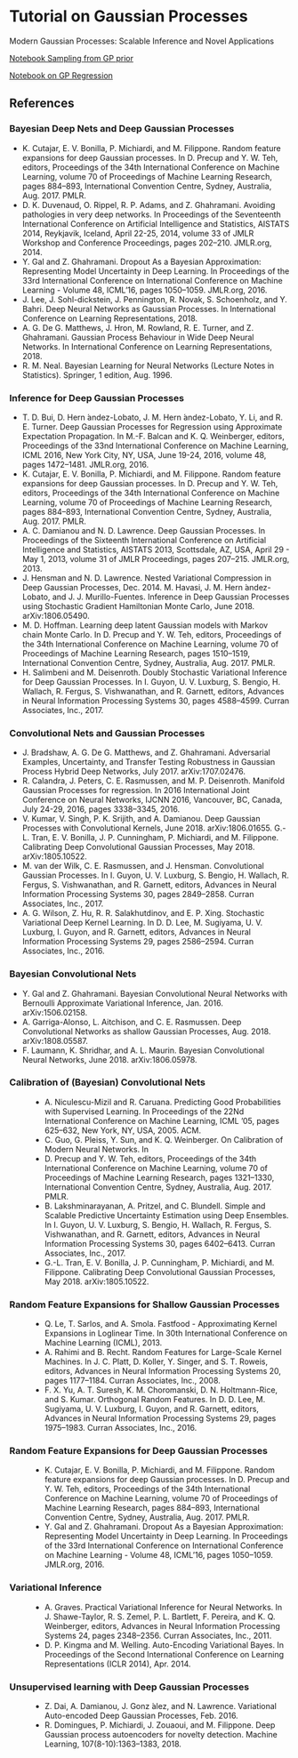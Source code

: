 # Tutorial on Gaussian Processes
Modern Gaussian Processes: Scalable Inference and Novel Applications

[Notebook Sampling from GP prior](notebooks/gp-priors.ipynb)

[Notebook on GP Regression](notebooks/gp-inference.ipynb)


## References

### Bayesian Deep Nets and Deep Gaussian Processes

<ul>
<li> K. Cutajar, E. V. Bonilla, P. Michiardi, and M. Filippone. Random feature expansions for deep Gaussian processes. In D. Precup and Y. W. Teh, editors, Proceedings of the 34th International Conference on Machine Learning, volume 70 of Proceedings of Machine Learning Research, pages 884–893, International Convention Centre, Sydney, Australia, Aug. 2017. PMLR.
</li><li> D. K. Duvenaud, O. Rippel, R. P. Adams, and Z. Ghahramani. Avoiding pathologies in very deep networks. In Proceedings of the Seventeenth International Conference on Artificial Intelligence and Statistics, AISTATS 2014, Reykjavik, Iceland, April 22-25, 2014, volume 33 of JMLR Workshop and Conference Proceedings, pages 202–210. JMLR.org, 2014.
</li><li> Y. Gal and Z. Ghahramani. Dropout As a Bayesian Approximation: Representing Model Uncertainty in Deep Learning. In Proceedings of the 33rd International Conference on International Conference on Machine Learning - Volume 48, ICML’16, pages 1050–1059. JMLR.org, 2016.
</li><li> J. Lee, J. Sohl-dickstein, J. Pennington, R. Novak, S. Schoenholz, and Y. Bahri. Deep Neural Networks as Gaussian Processes. In International Conference on Learning Representations, 2018.
</li><li> A. G. De G. Matthews, J. Hron, M. Rowland, R. E. Turner, and Z. Ghahramani. Gaussian Process Behaviour in Wide Deep Neural Networks. In International Conference on Learning Representations, 2018.
</li><li> R. M. Neal. Bayesian Learning for Neural Networks (Lecture Notes in Statistics). Springer, 1 edition, Aug. 1996.
</li></ul>





### Inference for Deep Gaussian Processes

<ul>
<li> T. D. Bui, D. Hern ́andez-Lobato, J. M. Hern ́andez-Lobato, Y. Li, and R. E. Turner. Deep Gaussian Processes for Regression using Approximate Expectation Propagation. In M.-F. Balcan and K. Q. Weinberger, editors, Proceedings of the 33nd International Conference on Machine Learning, ICML 2016, New York City, NY, USA, June 19-24, 2016, volume 48, pages 1472–1481. JMLR.org, 2016.
</li><li> K. Cutajar, E. V. Bonilla, P. Michiardi, and M. Filippone. Random feature expansions for deep Gaussian processes. In D. Precup and Y. W. Teh, editors, Proceedings of the 34th International Conference on Machine Learning, volume 70 of Proceedings of Machine Learning Research, pages 884–893, International Convention Centre, Sydney, Australia, Aug. 2017. PMLR.
</li><li> A. C. Damianou and N. D. Lawrence. Deep Gaussian Processes. In Proceedings of the Sixteenth International Conference on Artificial Intelligence and Statistics, AISTATS 2013, Scottsdale, AZ, USA, April 29 - May 1, 2013, volume 31 of JMLR Proceedings, pages 207–215. JMLR.org, 2013.
</li><li> J. Hensman and N. D. Lawrence. Nested Variational Compression in Deep Gaussian Processes, Dec. 2014. M. Havasi, J. M. Hern ́andez-Lobato, and J. J. Murillo-Fuentes. Inference in Deep Gaussian Processes using Stochastic Gradient Hamiltonian Monte Carlo, June 2018. arXiv:1806.05490.
</li><li> M. D. Hoffman. Learning deep latent Gaussian models with Markov chain Monte Carlo. In D. Precup and Y. W. Teh, editors, Proceedings of the 34th International Conference on Machine Learning, volume 70 of Proceedings of Machine Learning Research, pages 1510–1519, International Convention Centre, Sydney, Australia, Aug. 2017. PMLR.
</li><li> H. Salimbeni and M. Deisenroth. Doubly Stochastic Variational Inference for Deep Gaussian Processes. In I. Guyon, U. V. Luxburg, S. Bengio, H. Wallach, R. Fergus, S. Vishwanathan, and R. Garnett, editors, Advances in Neural Information Processing Systems 30, pages 4588–4599. Curran Associates, Inc., 2017.
</li></ul>







### Convolutional Nets and Gaussian Processes

<ul>
<li> J. Bradshaw, A. G. De G. Matthews, and Z. Ghahramani. Adversarial Examples, Uncertainty, and Transfer Testing Robustness in Gaussian Process Hybrid Deep Networks, July 2017. arXiv:1707.02476.
<li> R. Calandra, J. Peters, C. E. Rasmussen, and M. P. Deisenroth. Manifold Gaussian Processes for regression. In 2016 International Joint Conference on Neural Networks, IJCNN 2016, Vancouver, BC, Canada, July 24-29, 2016, pages 3338–3345, 2016.
<li> V. Kumar, V. Singh, P. K. Srijith, and A. Damianou. Deep Gaussian Processes with Convolutional Kernels, June 2018. arXiv:1806.01655.
G.-L. Tran, E. V. Bonilla, J. P. Cunningham, P. Michiardi, and M. Filippone. Calibrating Deep Convolutional Gaussian Processes, May 2018. arXiv:1805.10522.
<li> M. van der Wilk, C. E. Rasmussen, and J. Hensman. Convolutional Gaussian Processes. In I. Guyon, U. V. Luxburg, S. Bengio, H. Wallach, R. Fergus, S. Vishwanathan, and R. Garnett, editors, Advances in Neural Information Processing Systems 30, pages 2849–2858. Curran Associates, Inc., 2017.
<li> A. G. Wilson, Z. Hu, R. R. Salakhutdinov, and E. P. Xing. Stochastic Variational Deep Kernel Learning. In D. D. Lee, M. Sugiyama, U. V. Luxburg, I. Guyon, and R. Garnett, editors, Advances in Neural Information Processing Systems 29, pages 2586–2594. Curran Associates, Inc., 2016.
</ul>


### Bayesian Convolutional Nets
<ul>
<li> Y. Gal and Z. Ghahramani. Bayesian Convolutional Neural Networks with Bernoulli Approximate Variational Inference, Jan. 2016. arXiv:1506.02158.
<li> A. Garriga-Alonso, L. Aitchison, and C. E. Rasmussen. Deep Convolutional Networks as shallow Gaussian Processes, Aug. 2018. arXiv:1808.05587.
<li> F. Laumann, K. Shridhar, and A. L. Maurin. Bayesian Convolutional Neural Networks, June 2018. arXiv:1806.05978.
</ul>




### Calibration of (Bayesian) Convolutional Nets
<dd>
<ul>
<li> A. Niculescu-Mizil and R. Caruana. Predicting Good Probabilities with Supervised Learning. In Proceedings of the 22Nd International Conference on Machine Learning, ICML ’05, pages 625–632, New York, NY, USA, 2005. ACM.
<li> C. Guo, G. Pleiss, Y. Sun, and K. Q. Weinberger. On Calibration of Modern Neural Networks. In
<li> D. Precup and Y. W. Teh, editors, Proceedings of the 34th International Conference on Machine Learning, volume 70 of Proceedings of Machine Learning Research, pages 1321–1330, International Convention Centre, Sydney, Australia, Aug. 2017. PMLR.
<li> B. Lakshminarayanan, A. Pritzel, and C. Blundell. Simple and Scalable Predictive Uncertainty Estimation using Deep Ensembles. In I. Guyon, U. V. Luxburg, S. Bengio, H. Wallach, R. Fergus, S. Vishwanathan, and R. Garnett, editors, Advances in Neural Information Processing Systems 30, pages 6402–6413. Curran Associates, Inc., 2017.
<li> G.-L. Tran, E. V. Bonilla, J. P. Cunningham, P. Michiardi, and M. Filippone. Calibrating Deep Convolutional Gaussian Processes, May 2018. arXiv:1805.10522.
</ul>
</dd>



### Random Feature Expansions for Shallow Gaussian Processes
<dd>
<ul>
<li> Q. Le, T. Sarlos, and A. Smola. Fastfood - Approximating Kernel Expansions in Loglinear Time. In 30th International Conference on Machine Learning (ICML), 2013.
<li> A. Rahimi and B. Recht. Random Features for Large-Scale Kernel Machines. In J. C. Platt, D. Koller, Y. Singer, and S. T. Roweis, editors, Advances in Neural Information Processing Systems 20, pages 1177–1184. Curran Associates, Inc., 2008.
<li> F. X. Yu, A. T. Suresh, K. M. Choromanski, D. N. Holtmann-Rice, and S. Kumar. Orthogonal Random Features. In D. D. Lee, M. Sugiyama, U. V. Luxburg, I. Guyon, and R. Garnett, editors, Advances in Neural Information Processing Systems 29, pages 1975–1983. Curran Associates, Inc., 2016.
</ul>
</dd>



### Random Feature Expansions for Deep Gaussian Processes
<dd>
<ul>
<li> K. Cutajar, E. V. Bonilla, P. Michiardi, and M. Filippone. Random feature expansions for deep Gaussian processes. In D. Precup and Y. W. Teh, editors, Proceedings of the 34th International Conference on Machine Learning, volume 70 of Proceedings of Machine Learning Research, pages 884–893, International Convention Centre, Sydney, Australia, Aug. 2017. PMLR.
<li> Y. Gal and Z. Ghahramani. Dropout As a Bayesian Approximation: Representing Model Uncertainty in Deep Learning. In Proceedings of the 33rd International Conference on International Conference on Machine Learning - Volume 48, ICML’16, pages 1050–1059. JMLR.org, 2016.
</ul>
</dd>


### Variational Inference
<dd>
<ul>
<li> A. Graves. Practical Variational Inference for Neural Networks. In J. Shawe-Taylor, R. S. Zemel, P. L. Bartlett, F. Pereira, and K. Q. Weinberger, editors, Advances in Neural Information Processing Systems 24, pages 2348–2356. Curran Associates, Inc., 2011.
<li> D. P. Kingma and M. Welling. Auto-Encoding Variational Bayes. In Proceedings of the Second International Conference on Learning Representations (ICLR 2014), Apr. 2014.
</ul>
</dd>


### Unsupervised learning with Deep Gaussian Processes
<dd>
<ul>
<li> Z. Dai, A. Damianou, J. Gonz ́alez, and N. Lawrence. Variational Auto-encoded Deep Gaussian Processes, Feb. 2016.
<li> R. Domingues, P. Michiardi, J. Zouaoui, and M. Filippone. Deep Gaussian process autoencoders for novelty detection. Machine Learning, 107(8-10):1363–1383, 2018.
</ul>
</dd>


